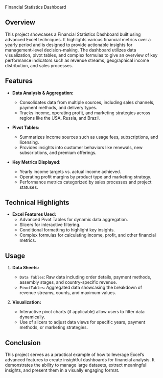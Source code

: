 Financial Statistics Dashboard

## Overview

This project showcases a Financial Statistics Dashboard built using advanced Excel techniques. It highlights various financial metrics over a yearly period and is designed to provide actionable insights for management-level decision-making. The dashboard utilizes data visualization, pivot tables, and complex formulas to give an overview of key performance indicators such as revenue streams, geographical income distribution, and sales processes.

## Features

- **Data Analysis & Aggregation:**
  - Consolidates data from multiple sources, including sales channels, payment methods, and delivery types.
  - Tracks income, operating profit, and marketing strategies across regions like the USA, Russia, and Brazil.

- **Pivot Tables:**
  - Summarizes income sources such as usage fees, subscriptions, and licensing.
  - Provides insights into customer behaviors like renewals, new subscriptions, and premium offerings.

- **Key Metrics Displayed:**
  - Yearly income targets vs. actual income achieved.
  - Operating profit margins by product type and marketing strategy.
  - Performance metrics categorized by sales processes and project statuses.

## Technical Highlights

- **Excel Features Used:**
  - Advanced Pivot Tables for dynamic data aggregation.
  - Slicers for interactive filtering.
  - Conditional formatting to highlight key insights.
  - Complex formulas for calculating income, profit, and other financial metrics.
  
## Usage

1. **Data Sheets:**
   - `Data Tables`: Raw data including order details, payment methods, assembly stages, and country-specific revenue.
   - `PivotTables`: Aggregated data showcasing the breakdown of revenue streams, counts, and maximum values.

2. **Visualization:**
   - Interactive pivot charts (if applicable) allow users to filter data dynamically.
   - Use of slicers to adjust data views for specific years, payment methods, or marketing strategies.

## Conclusion

This project serves as a practical example of how to leverage Excel’s advanced features to create insightful dashboards for financial analysis. It demonstrates the ability to manage large datasets, extract meaningful insights, and present them in a visually engaging format.
